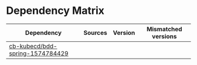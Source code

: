# Dependency Matrix

Dependency | Sources | Version | Mismatched versions
---------- | ------- | ------- | -------------------
[cb-kubecd/bdd-spring-1574784429](https://github.com/cb-kubecd/bdd-spring-1574784429.git) |  | []() | 
